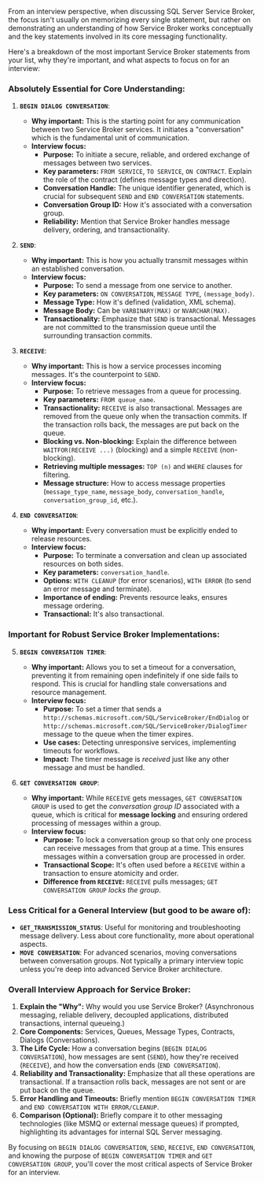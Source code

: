 From an interview perspective, when discussing SQL Server Service Broker, the focus isn't usually on memorizing every single statement, but rather on demonstrating an understanding of how Service Broker works conceptually and the key statements involved in its core messaging functionality.

Here's a breakdown of the most important Service Broker statements from your list, why they're important, and what aspects to focus on for an interview:

### Absolutely Essential for Core Understanding:

1.  **`BEGIN DIALOG CONVERSATION`**:
    * **Why important:** This is the starting point for any communication between two Service Broker services. It initiates a "conversation" which is the fundamental unit of communication.
    * **Interview focus:**
        * **Purpose:** To initiate a secure, reliable, and ordered exchange of messages between two services.
        * **Key parameters:** `FROM SERVICE`, `TO SERVICE`, `ON CONTRACT`. Explain the role of the contract (defines message types and direction).
        * **Conversation Handle:** The unique identifier generated, which is crucial for subsequent `SEND` and `END CONVERSATION` statements.
        * **Conversation Group ID:** How it's associated with a conversation group.
        * **Reliability:** Mention that Service Broker handles message delivery, ordering, and transactionality.

2.  **`SEND`**:
    * **Why important:** This is how you actually transmit messages within an established conversation.
    * **Interview focus:**
        * **Purpose:** To send a message from one service to another.
        * **Key parameters:** `ON CONVERSATION`, `MESSAGE TYPE`, `(message_body)`.
        * **Message Type:** How it's defined (validation, XML schema).
        * **Message Body:** Can be `VARBINARY(MAX)` or `NVARCHAR(MAX)`.
        * **Transactionality:** Emphasize that `SEND` is transactional. Messages are not committed to the transmission queue until the surrounding transaction commits.

3.  **`RECEIVE`**:
    * **Why important:** This is how a service processes incoming messages. It's the counterpoint to `SEND`.
    * **Interview focus:**
        * **Purpose:** To retrieve messages from a queue for processing.
        * **Key parameters:** `FROM queue_name`.
        * **Transactionality:** `RECEIVE` is also transactional. Messages are removed from the queue only when the transaction commits. If the transaction rolls back, the messages are put back on the queue.
        * **Blocking vs. Non-blocking:** Explain the difference between `WAITFOR(RECEIVE ...)` (blocking) and a simple `RECEIVE` (non-blocking).
        * **Retrieving multiple messages:** `TOP (n)` and `WHERE` clauses for filtering.
        * **Message structure:** How to access message properties (`message_type_name`, `message_body`, `conversation_handle`, `conversation_group_id`, etc.).

4.  **`END CONVERSATION`**:
    * **Why important:** Every conversation must be explicitly ended to release resources.
    * **Interview focus:**
        * **Purpose:** To terminate a conversation and clean up associated resources on both sides.
        * **Key parameters:** `conversation_handle`.
        * **Options:** `WITH CLEANUP` (for error scenarios), `WITH ERROR` (to send an error message and terminate).
        * **Importance of ending:** Prevents resource leaks, ensures message ordering.
        * **Transactional:** It's also transactional.

### Important for Robust Service Broker Implementations:

5.  **`BEGIN CONVERSATION TIMER`**:
    * **Why important:** Allows you to set a timeout for a conversation, preventing it from remaining open indefinitely if one side fails to respond. This is crucial for handling stale conversations and resource management.
    * **Interview focus:**
        * **Purpose:** To set a timer that sends a `http://schemas.microsoft.com/SQL/ServiceBroker/EndDialog` or `http://schemas.microsoft.com/SQL/ServiceBroker/DialogTimer` message to the queue when the timer expires.
        * **Use cases:** Detecting unresponsive services, implementing timeouts for workflows.
        * **Impact:** The timer message is *received* just like any other message and must be handled.

6.  **`GET CONVERSATION GROUP`**:
    * **Why important:** While `RECEIVE` gets messages, `GET CONVERSATION GROUP` is used to get the *conversation group ID* associated with a queue, which is critical for **message locking** and ensuring ordered processing of messages within a group.
    * **Interview focus:**
        * **Purpose:** To lock a conversation group so that only one process can receive messages from that group at a time. This ensures messages within a conversation group are processed in order.
        * **Transactional Scope:** It's often used before a `RECEIVE` within a transaction to ensure atomicity and order.
        * **Difference from `RECEIVE`:** `RECEIVE` pulls messages; `GET CONVERSATION GROUP` *locks the group*.

### Less Critical for a General Interview (but good to be aware of):

* **`GET_TRANSMISSION_STATUS`**: Useful for monitoring and troubleshooting message delivery. Less about core functionality, more about operational aspects.
* **`MOVE CONVERSATION`**: For advanced scenarios, moving conversations between conversation groups. Not typically a primary interview topic unless you're deep into advanced Service Broker architecture.

### Overall Interview Approach for Service Broker:

1.  **Explain the "Why":** Why would you use Service Broker? (Asynchronous messaging, reliable delivery, decoupled applications, distributed transactions, internal queueing.)
2.  **Core Components:** Services, Queues, Message Types, Contracts, Dialogs (Conversations).
3.  **The Life Cycle:** How a conversation begins (`BEGIN DIALOG CONVERSATION`), how messages are sent (`SEND`), how they're received (`RECEIVE`), and how the conversation ends (`END CONVERSATION`).
4.  **Reliability and Transactionality:** Emphasize that all these operations are transactional. If a transaction rolls back, messages are not sent or are put back on the queue.
5.  **Error Handling and Timeouts:** Briefly mention `BEGIN CONVERSATION TIMER` and `END CONVERSATION WITH ERROR/CLEANUP`.
6.  **Comparison (Optional):** Briefly compare it to other messaging technologies (like MSMQ or external message queues) if prompted, highlighting its advantages for internal SQL Server messaging.

By focusing on `BEGIN DIALOG CONVERSATION`, `SEND`, `RECEIVE`, `END CONVERSATION`, and knowing the purpose of `BEGIN CONVERSATION TIMER` and `GET CONVERSATION GROUP`, you'll cover the most critical aspects of Service Broker for an interview.